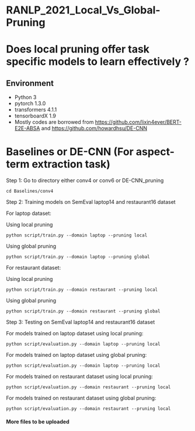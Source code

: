 # RANLP_2021_Local_Vs_Global-Pruning

# Does local pruning offer task specific models to learn effectively ?

## Environment

* Python 3
* pytorch 1.3.0
* transformers 4.1.1
* tensorboardX 1.9
* Mostly codes are borrowed from https://github.com/lixin4ever/BERT-E2E-ABSA and https://github.com/howardhsu/DE-CNN

# Baselines or DE-CNN (For aspect-term extraction task)

Step 1: Go to directory either conv4 or conv6 or DE-CNN_pruning
```
cd Baselines/conv4
```

Step 2: Training models on SemEval laptop14 and restaurant16 dataset 

For laptop dataset:

Using local pruning
```
python script/train.py --domain laptop --pruning local
```

Using global pruning
```
python script/train.py --domain laptop --pruning global
```

For restaurant dataset:

Using local pruning
```
python script/train.py --domain restaurant --pruning local
```

Using global pruning
```
python script/train.py --domain restaurant --pruning global
```

Step 3: Testing on SemEval laptop14 and restaurant16 dataset 

For models trained on laptop dataset using local pruning:
```
python script/evaluation.py --domain laptop --pruning local
```

For models trained on laptop dataset using global pruning:
```
python script/evaluation.py --domain laptop --pruning local
```

For models trained on restaurant dataset using local pruning:
```
python script/evaluation.py --domain restaurant --pruning local
```

For models trained on restaurant dataset using global pruning:
```
python script/evaluation.py --domain restaurant --pruning local
```

#### More files to be uploaded
